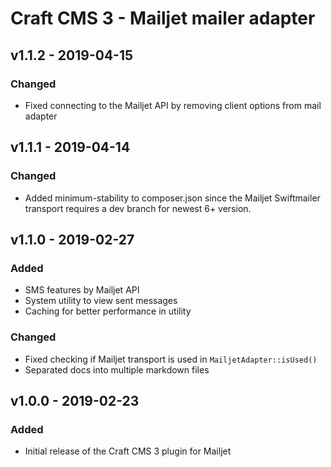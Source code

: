 # Craft CMS 3 - Mailjet mailer adapter

## v1.1.2 - 2019-04-15

### Changed

- Fixed connecting to the Mailjet API by removing client options from mail adapter

## v1.1.1 - 2019-04-14

### Changed

- Added minimum-stability to composer.json since the Mailjet Swiftmailer transport requires a dev branch for newest 6+ version.

## v1.1.0 - 2019-02-27

### Added

- SMS features by Mailjet API
- System utility to view sent messages
- Caching for better performance in utility

### Changed

- Fixed checking if Mailjet transport is used in `MailjetAdapter::isUsed()`
- Separated docs into multiple markdown files

## v1.0.0 - 2019-02-23

### Added

- Initial release of the Craft CMS 3 plugin for Mailjet